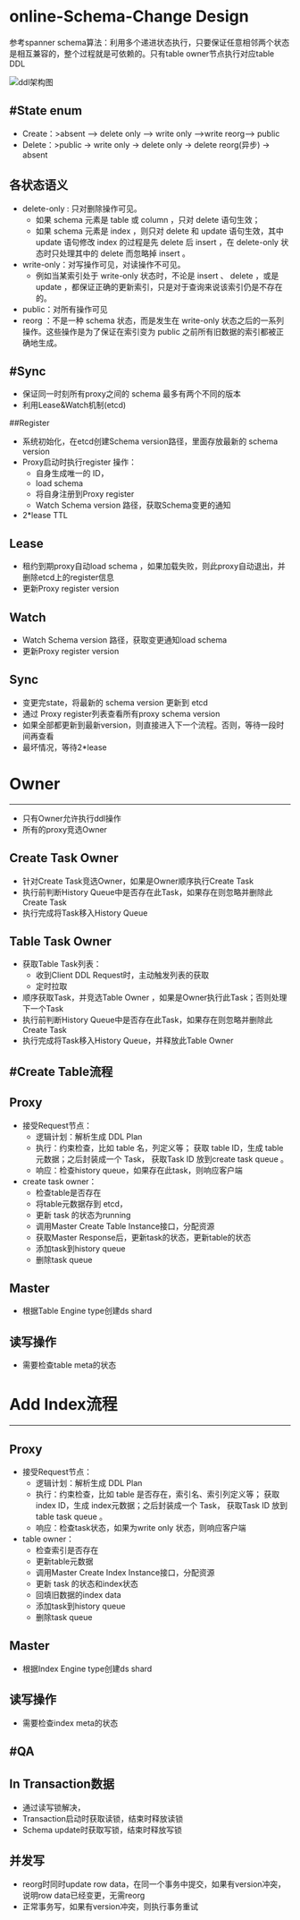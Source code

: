 # online-Schema-Change Design

参考spanner schema算法：利用多个递进状态执行，只要保证任意相邻两个状态是相互兼容的，整个过程就是可依赖的。只有table owner节点执行对应table DDL 

![ddl架构图](http://img11.360buyimg.com/da/s800x800_jfs/t1/99025/4/13217/120910/5e54d42fEd665571c/0c3b40a171f9432e.png)


#State enum
-----------------
  * Create：>absent --> delete only --> write only -->write reorg--> public
  * Delete：>public -> write only -> delete only -> delete reorg(异步) -> absent

## 各状态语义
  * delete-only : 只对删除操作可见。
    + 如果 schema 元素是 table 或 column ，只对 delete 语句生效；
    + 如果 schema 元素是 index ，则只对 delete 和 update 语句生效，其中 update 语句修改 index 的过程是先 delete 后 insert ，在 delete-only 状态时只处理其中的 delete 而忽略掉 insert 。
  * write-only：对写操作可见，对读操作不可见。
    + 例如当某索引处于 write-only 状态时，不论是 insert 、 delete ，或是 update ，都保证正确的更新索引，只是对于查询来说该索引仍是不存在的。
  * public：对所有操作可见
  * reorg ：不是一种 schema 状态，而是发生在 write-only 状态之后的一系列操作。这些操作是为了保证在索引变为 public 之前所有旧数据的索引都被正确地生成。

#Sync
-----------------
   * 保证同一时刻所有proxy之间的 schema 最多有两个不同的版本
   * 利用Lease&Watch机制(etcd)

##Register
  * 系统初始化，在etcd创建Schema version路径，里面存放最新的 schema version 
  * Proxy启动时执行register 操作：
       + 自身生成唯一的 ID，
       + load schema
       + 将自身注册到Proxy register
       + Watch Schema version 路径，获取Schema变更的通知
  * 2*lease TTL
  
## Lease
  * 租约到期proxy自动load schema ，如果加载失败，则此proxy自动退出，并删除etcd上的register信息
  * 更新Proxy register version

## Watch
  * Watch Schema version 路径，获取变更通知load schema
  * 更新Proxy register version

## Sync
  * 变更完state，将最新的 schema version 更新到 etcd
  * 通过 Proxy register列表查看所有proxy schema version 
  * 如果全部都更新到最新version，则直接进入下一个流程。否则，等待一段时间再查看
  * 最坏情况，等待2*lease 
    

# Owner
-----------------
  * 只有Owner允许执行ddl操作
  * 所有的proxy竞选Owner

## Create Task Owner
  * 针对Create Task竞选Owner，如果是Owner顺序执行Create Task
  * 执行前判断History Queue中是否存在此Task，如果存在则忽略并删除此Create Task
  * 执行完成将Task移入History Queue

## Table Task Owner
  * 获取Table Task列表：
      + 收到Client  DDL Request时，主动触发列表的获取
      + 定时拉取
  * 顺序获取Task，并竞选Table Owner ，如果是Owner执行此Task；否则处理下一个Task
  * 执行前判断History Queue中是否存在此Task，如果存在则忽略并删除此Create Task
  * 执行完成将Task移入History Queue，并释放此Table Owner

#Create Table流程
-----------------

## Proxy
  * 接受Request节点：
      + 逻辑计划：解析生成 DDL Plan 
      + 执行：约束检查，比如 table 名，列定义等； 获取 table ID，生成 table元数据；之后封装成一个 Task， 获取Task ID 放到create task queue 。
      + 响应：检查history queue，如果存在此task，则响应客户端
  * create task owner：
      + 检查table是否存在
      + 将table元数据存到 etcd，
      + 更新 task 的状态为running
      + 调用Master Create Table Instance接口，分配资源
      + 获取Master Response后，更新task的状态，更新table的状态
      + 添加task到history queue
      + 删除task queue

## Master
  * 根据Table Engine type创建ds shard

## 读写操作
  * 需要检查table meta的状态


# Add Index流程
-----------------

## Proxy
  * 接受Request节点：
      + 逻辑计划：解析生成 DDL Plan 
      + 执行：约束检查，比如 table 是否存在，索引名、索引列定义等； 获取 index ID，生成 index元数据；之后封装成一个 Task， 获取Task ID 放到table task queue 。
      + 响应：检查task状态，如果为write only 状态，则响应客户端
  * table owner：
      + 检查索引是否存在
      + 更新table元数据
      + 调用Master Create Index Instance接口，分配资源
      + 更新 task 的状态和index状态
      + 回填旧数据的index data
      + 添加task到history queue
      + 删除task queue

## Master
  * 根据Index Engine type创建ds shard

## 读写操作
  * 需要检查index meta的状态


#QA
-----------------

## In Transaction数据
  * 通过读写锁解决，
  * Transaction启动时获取读锁，结束时释放读锁
  * Schema update时获取写锁，结束时释放写锁

## 并发写
  * reorg时同时update row data，在同一个事务中提交，如果有version冲突，说明row data已经变更，无需reorg
  * 正常事务写，如果有version冲突，则执行事务重试
